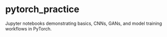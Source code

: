 # pytorch_practice
Jupyter notebooks demonstrating basics, CNNs, GANs, and model training workflows in PyTorch.


